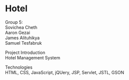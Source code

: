 # Hotel

Group 5:<br/>
Sovichea Cheth<br/>
Aaron Gezai<br/>
James Alituhikya<br/>
Samuel Tesfabruk<br/>

Project Introduction<br/>
Hotel Management System<br/>

Technologies<br/>
HTML, CSS, JavaScript, jQUery, JSP, Servlet, JSTL, GSON
